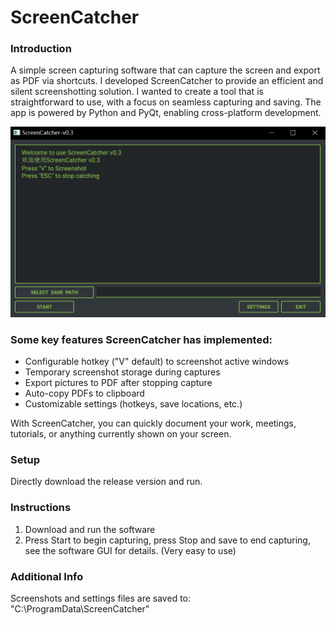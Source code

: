 # ScreenCatcher

### Introduction

A simple screen capturing software that can capture the screen and export as PDF via shortcuts.
I developed ScreenCatcher to provide an efficient and silent screenshotting solution.
I wanted to create a tool that is straightforward to use, with a focus on seamless capturing and saving.
The app is powered by Python and PyQt, enabling cross-platform development.

![Preview](https://raw.githubusercontent.com/Noob-0-GitHub/ScreenCatcher/master/Preview.png)

### Some key features ScreenCatcher has implemented:

- Configurable hotkey ("V" default) to screenshot active windows
- Temporary screenshot storage during captures
- Export pictures to PDF after stopping capture
- Auto-copy PDFs to clipboard
- Customizable settings (hotkeys, save locations, etc.)

With ScreenCatcher, you can quickly document your work, meetings, tutorials, or anything currently shown on your screen.

### Setup

Directly download the release version and run.

### Instructions

1. Download and run the software
2. Press Start to begin capturing, press Stop and save to end capturing, see the software GUI for details.
   (Very easy to use)

### Additional Info

Screenshots and settings files are saved to:
"C:\ProgramData\ScreenCatcher"
